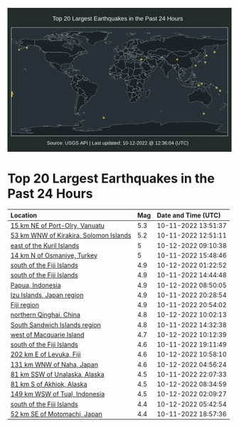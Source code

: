 ![Map](./map.png)

# Top 20 Largest Earthquakes in the Past 24 Hours

| Location | Mag | Date and Time (UTC) |
|:---|:---|:---|
| [15 km NE of Port-Olry, Vanuatu](https://earthquake.usgs.gov/earthquakes/eventpage/us6000isr3) | 5.3 | 10-11-2022 13:51:37 |
| [53 km WNW of Kirakira, Solomon Islands](https://earthquake.usgs.gov/earthquakes/eventpage/us6000isps) | 5.2 | 10-11-2022 12:51:11 |
| [east of the Kuril Islands](https://earthquake.usgs.gov/earthquakes/eventpage/us6000isyk) | 5 | 10-12-2022 09:10:38 |
| [14 km N of Osmaniye, Turkey](https://earthquake.usgs.gov/earthquakes/eventpage/us6000isrr) | 5 | 10-11-2022 15:48:46 |
| [south of the Fiji Islands](https://earthquake.usgs.gov/earthquakes/eventpage/us6000isw5) | 4.9 | 10-12-2022 01:22:52 |
| [south of the Fiji Islands](https://earthquake.usgs.gov/earthquakes/eventpage/us6000isri) | 4.9 | 10-11-2022 14:44:48 |
| [Papua, Indonesia](https://earthquake.usgs.gov/earthquakes/eventpage/us6000isyg) | 4.9 | 10-12-2022 08:50:05 |
| [Izu Islands, Japan region](https://earthquake.usgs.gov/earthquakes/eventpage/us6000istt) | 4.9 | 10-11-2022 20:28:54 |
| [Fiji region](https://earthquake.usgs.gov/earthquakes/eventpage/us6000isu5) | 4.9 | 10-11-2022 20:54:02 |
| [northern Qinghai, China](https://earthquake.usgs.gov/earthquakes/eventpage/us6000isz0) | 4.8 | 10-12-2022 10:02:13 |
| [South Sandwich Islands region](https://earthquake.usgs.gov/earthquakes/eventpage/us6000isrb) | 4.8 | 10-11-2022 14:32:38 |
| [west of Macquarie Island](https://earthquake.usgs.gov/earthquakes/eventpage/us6000it00) | 4.7 | 10-12-2022 10:12:39 |
| [south of the Fiji Islands](https://earthquake.usgs.gov/earthquakes/eventpage/us6000ist3) | 4.6 | 10-11-2022 19:11:49 |
| [202 km E of Levuka, Fiji](https://earthquake.usgs.gov/earthquakes/eventpage/us6000it0g) | 4.6 | 10-12-2022 10:58:10 |
| [131 km WNW of Naha, Japan](https://earthquake.usgs.gov/earthquakes/eventpage/us6000isxf) | 4.6 | 10-12-2022 04:56:24 |
| [81 km SSW of Unalaska, Alaska](https://earthquake.usgs.gov/earthquakes/eventpage/us6000isur) | 4.5 | 10-11-2022 22:07:33 |
| [81 km S of Akhiok, Alaska](https://earthquake.usgs.gov/earthquakes/eventpage/ak022d3h4vns) | 4.5 | 10-12-2022 08:34:59 |
| [149 km WSW of Tual, Indonesia](https://earthquake.usgs.gov/earthquakes/eventpage/us6000iswc) | 4.5 | 10-12-2022 02:09:27 |
| [south of the Fiji Islands](https://earthquake.usgs.gov/earthquakes/eventpage/us6000isxp) | 4.4 | 10-12-2022 05:42:54 |
| [52 km SE of Motomachi, Japan](https://earthquake.usgs.gov/earthquakes/eventpage/us6000issy) | 4.4 | 10-11-2022 18:57:36 |
